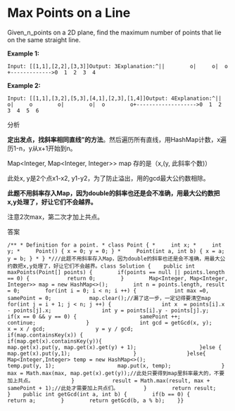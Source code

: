 # Max Points on a Line

Given\_n\_points on a 2D plane, find the maximum number of points that lie on the same straight line.

**Example 1:**

```text
Input: [[1,1],[2,2],[3,3]]Output: 3Explanation:^||        o|     o|  o  +------------->0  1  2  3  4
```

**Example 2:**

```text
Input: [[1,1],[3,2],[5,3],[4,1],[2,3],[1,4]]Output: 4Explanation:^||  o|     o        o|        o|  o        o+------------------->0  1  2  3  4  5  6
```

分析

**定出发点，找斜率相同直线”的方法**。然后遍历所有直线，用HashMap计数，x遍历1-n，y从x+1开始到n。

Map&lt;Integer, Map&lt;Integer, Integer&gt;&gt; map 存的是（x,\(y, 此斜率个数\)）

此处x, y是2个点x1-x2, y1-y2，为了防止溢出，用的gcd最大公约数相除。

**此题不用斜率存入Map，因为double的斜率也还是会不准确，用最大公约数把x,y处理了，好让它们不会越界。**

注意2次max，第二次才加上共点。

答案

```text
/** * Definition for a point. * class Point { *     int x; *     int y; *     Point() { x = 0; y = 0; } *     Point(int a, int b) { x = a; y = b; } * } *///此题不用斜率存入Map，因为double的斜率也还是会不准确，用最大公约数把x,y处理了，好让它们不会越界。class Solution {    public int maxPoints(Point[] points) {        if(points == null || points.length == 0) {            return 0;        }        Map<Integer, Map<Integer, Integer>> map = new HashMap<>();        int n = points.length, result = 0;        for(int i = 0; i < n; i ++) {            int max =0, samePoint = 0;            map.clear();//漏了这一步，一定记得要清空map            for(int j = i + 1; j < n; j ++) {                int x  = points[i].x - points[j].x;                int y = points[i].y - points[j].y;                if(x == 0 && y == 0) {                    samePoint ++;                    continue;                }                int gcd = getGcd(x, y);                x = x / gcd;                y = y / gcd;                if(map.containsKey(x)) {                    if(map.get(x).containsKey(y)){                        map.get(x).put(y, map.get(x).get(y) + 1);                    }else {                        map.get(x).put(y,1);                    }                }else{                    Map<Integer,Integer> temp = new HashMap<>();                    temp.put(y, 1);                    map.put(x, temp);                }                max = Math.max(max, map.get(x).get(y));//此处只要得到map里斜率最大的，不要加上共点。            }            result = Math.max(result, max + samePoint + 1);//此处才需要加上共点们。        }        return result;    }    public int getGcd(int a, int b) {        if(b == 0) {            return a;        }        return getGcd(b, a % b);    }}
```

